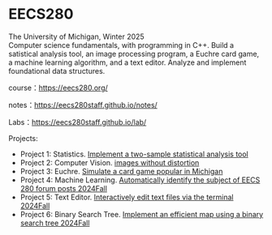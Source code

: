 # EECS280
The University of Michigan, Winter 2025  
Computer science fundamentals, with programming in C++. Build a satistical analysis tool, an image processing program, a Euchre card game, a machine learning algorithm, and a text editor. Analyze and implement foundational data structures.

course：https://eecs280.org/

notes：https://eecs280staff.github.io/notes/

Labs：https://eecs280staff.github.io/lab/

Projects:
- Project 1: Statistics. [Implement a two-sample statistical analysis tool](https://eecs280staff.github.io/stats/)
- Project 2: Computer Vision. [images without distortion](https://eecs280staff.github.io/image-processing/) 
- Project 3: Euchre.  [Simulate a card game popular in Michigan](https://eecs280staff.github.io/euchre/)
- Project 4: Machine Learning. [Automatically identify the subject of EECS 280 forum posts 2024Fall](https://eecs280staff.github.io/ml-classifier/)
- Project 5: Text Editor. [Interactively edit text files via the terminal 2024Fall](https://eecs280staff.github.io/list-editor/)
- Project 6: Binary Search Tree. [Implement an efficient map using a binary search tree 2024Fall](https://eecs280staff.github.io/bst-map/)
